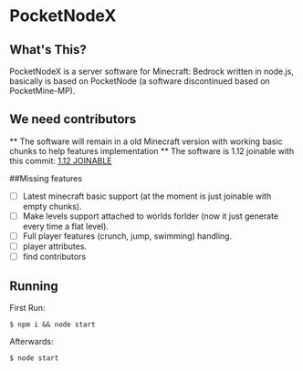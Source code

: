 # PocketNodeX

## What's This?
PocketNodeX is a server software for Minecraft: Bedrock written in node.js, basically is based on PocketNode (a software discontinued based on PocketMine-MP).

## We need contributors
** The software will remain in a old Minecraft version with working basic chunks to help features implementation **
The software is 1.12 joinable with this commit: [1.12 JOINABLE](https://github.com/HerryYT/PocketNodeX/tree/3e96c6f54cea42a8f27de53b549f6606fb8c3979)

##Missing features
- [ ] Latest minecraft basic support (at the moment is just joinable with empty chunks).
- [ ] Make levels support attached to worlds forlder (now it just generate every time a flat level).
- [ ] Full player features (crunch, jump, swimming) handling.
- [ ] player attributes.
- [ ] find contributors

## Running
First Run:
```
$ npm i && node start
```

Afterwards:
```
$ node start

